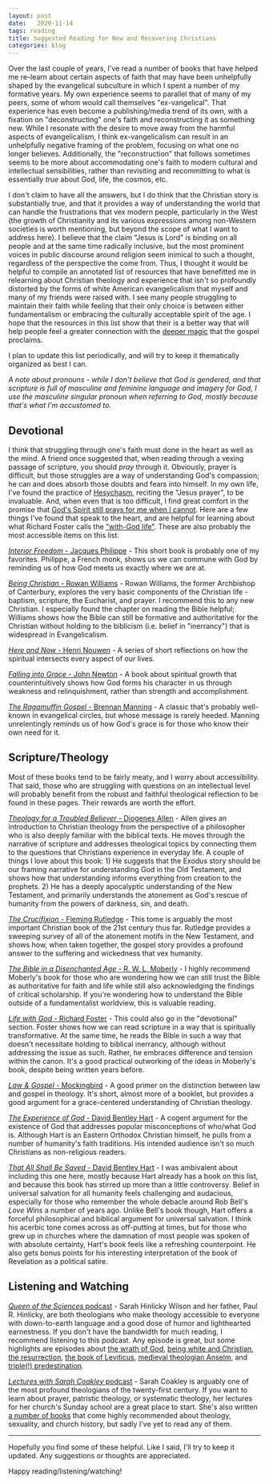 ```yaml
---
layout: post
date:   2020-11-14
tags: reading
title: Suggested Reading for New and Recovering Christians
categories: blog
---
```


Over the last couple of years, I've read a number of books that have helped me re-learn about certain aspects of faith that may have been unhelpfully shaped by the evangelical subculture in which I spent a number of my formative years. My own experience seems to parallel that of many of my peers, some of whom would call themselves "ex-vangelical". That experience has even become a publishing/media trend of its own, with a fixation on "deconstructing" one's faith and reconstructing it as something new. While I resonate with the desire to move away from the harmful aspects of evangelicalism, I think ex-vangelicalism can result in an unhelpfully negative framing of the problem, focusing on what one no longer believes. Additionally, the "reconstruction" that follows sometimes seems to be more about accommodating one's faith to modern cultural and intellectual sensibilities, rather than revisiting and recommitting to what is essentially _true_ about God, life, the cosmos, etc. 

I don't claim to have all the answers, but I do think that the Christian story is substantially true, and that it provides a way of understanding the world that can handle the frustrations that vex modern people, particularly in the West (the growth of Christianity and its various expressions among non-Western societies is worth mentioning, but beyond the scope of what I want to address here). I believe that the claim "Jesus is Lord" is binding on all people and at the same time radically inclusive, but the most prominent voices in public discourse around religion seem inimical to such a thought, regardless of the perspective the come from. Thus, I thought it would be helpful to compile an annotated list of resources that have benefitted me in relearning about Christian theology and experience that isn't so profoundly distorted by the forms of white American evangelicalism that myself and many of my friends were raised with. I see many people struggling to maintain their faith while feeling that their only choice is between either fundamentalism or embracing the culturally acceptable spirit of the age. I hope that the resources in this list show that their is a better way that will help people feel a greater connection with the [deeper magic](https://narnia.fandom.com/wiki/The_Deeper_Magic_from_Before_the_Dawn_of_Time) that the gospel proclaims.

I plan to update this list periodically, and will try to keep it thematically organized as best I can.

_A note about pronouns - while I don't believe that God is gendered, and that scripture is full of masculine and feminine language and imagery for God, I use the masculine singular pronoun when referring to God, mostly because that's what I'm accustomed to._

## Devotional

I think that struggling through one's faith must done in the heart as well as the mind. A friend once suggested that, when reading through a vexing passage of scripture, you should _pray_ through it. Obviously, prayer is difficult, but those struggles are a way of understanding God's compassion; he can and does absorb those doubts and fears into himself. In my own life, I've found the practice of [Hesychasm](https://en.wikipedia.org/wiki/Hesychasm), reciting the "Jesus prayer", to be invaluable. And, when even that is too difficult, I find great comfort in the promise that [God's Spirit still prays for me when I cannot](https://www.biblehub.com/romans/8-26.htm). Here are a few things I've found that speak to the heart, and are helpful for learning about what Richard Foster calls the ["with-God life"](https://renovare.org/articles/the-with-god-life). These are also probably the most accessible items on this list.

[_Interior Freedom_ - Jacques Philippe](https://www.frjacquesphilippe.com/interior-freedom) - This short book is probably one of my favorites. Philippe, a French monk, shows us we can commune with God by reminding us of how God meets us exactly where we are at.

[_Being Christian_ - Rowan Williams](https://bookshop.org/books/being-christian-baptism-bible-eucharist-prayer/9780802871978) - Rowan Williams, the former Archbishop of Canterbury, explores the very basic components of the Christian life - baptism, scripture, the Eucharist, and prayer. I recommend this to any new Christian. I especially found the chapter on reading the Bible helpful; Williams shows how the Bible can still be formative and authoritative for the Christian without holding to the biblicism (i.e. belief in "inerrancy") that is widespread in Evangelicalism.

[_Here and Now_ - Henri Nouwen](https://bookshop.org/books/here-and-now-living-in-the-spirit-anniversary/9780824519674) - A series of short reflections on how the spiritual intersects every aspect of our lives.

[_Falling into Grace_ - John Newton](https://bookshop.org/books/falling-into-grace-exploring-our-inner-life-with-god/9780819232618) - A book about spiritual growth that counterintuitively shows how God forms his character in us through weakness and relinquishment, rather than strength and accomplishment.

[_The Ragamuffin Gospel_ - Brennan Manning](https://bookshop.org/books/the-ragamuffin-gospel-good-news-for-the-bedraggled-beat-up-and-burnt-out/9781590525029) - A classic that's probably well-known in evangelical circles, but whose message is rarely heeded. Manning unrelentingly reminds us of how God's grace is for those who know their own need for it.

## Scripture/Theology

Most of these books tend to be fairly meaty, and I worry about accessibility. That said, those who are struggling with questions on an intellectual level will probably benefit from the robust and faithful theological reflection to be found in these pages. Their rewards are worth the effort.

[_Theology for a Troubled Believer_ - Diogenes Allen](https://bookshop.org/books/theology-for-a-troubled-believer-an-introduction-to-the-christian-faith/9780664223229) - Allen gives an introduction to Christian theology from the perspective of a philosopher who is also deeply familiar with the biblical texts. He moves through the narrative of scripture and addresses theological topics by connecting them to the questions that Christians experience in everyday life. A couple of things I love about this book: 1) He suggests that the Exodus story should be our framing narrative for understanding God in the Old Testament, and shows how that understanding informs everything from creation to the prophets. 2) He has a deeply apocalyptic understanding of the New Testament, and primarily understands the atonement as God's rescue of humanity from the powers of darkness, sin, and death.

[_The Crucifixion_ - Fleming Rutledge](https://bookshop.org/books/the-crucifixion-understanding-the-death-of-jesus-christ/9780802875341) - This tome is arguably the most important Christian book of the 21st century thus far. Rutledge provides a sweeping survey of all of the atonement motifs in the New Testament, and shows how, when taken together, the gospel story provides a profound answer to the suffering and wickedness that vex humanity.

[_The Bible in a Disenchanted Age_ - R. W. L. Moberly](https://bookshop.org/books?keywords=the+bible+in+a+disenchanted+age) - I highly recommend Moberly's book for those who are wondering how we can still trust the Bible as authoritative for faith and life while still also acknowledging the findings of critical scholarship. If you're wondering how to understand the Bible outside of a fundamentalist worldview, this is valuable reading.

[_Life with God_ - Richard Foster](https://bookshop.org/books/life-with-god-reading-the-bible-for-spiritual-transformation/9780061671746) - This could also go in the "devotional" section. Foster shows how we can read scripture in a way that is spiritually transformative. At the same time, he reads the Bible in such a way that doesn't necessitate holding to biblical inerrancy, although without addressing the issue as such. Rather, he embraces difference and tension within the canon. It's a good practical outworking of the ideas in Moberly's book, despite being written years before.

[_Law & Gospel_ - Mockingbird](https://bookshop.org/books/law-and-gospel-a-theology-for-sinners-and-saints/9780990792727) - A good primer on the distinction between law and gospel in theology. It's short, almost more of a booklet, but provides a good argument for a grace-centered understanding of Christian theology.

[_The Experience of God_ - David Bentley Hart](https://bookshop.org/books/the-experience-of-god-being-consciousness-bliss/9780300209358) - A cogent argument for the existence of God that addresses popular misconceptions of who/what God is. Although Hart is an Eastern Orthodox Christian himself, he pulls from a number of humanity's faith traditions. His intended audience isn't so much Christians as non-religious readers.

[_That All Shall Be Saved_ - David Bentley Hart](https://bookshop.org/books/that-all-shall-be-saved-heaven-hell-and-universal-salvation/9780300246223) - I was ambivalent about including this one here, mostly because Hart already has a book on this list, and because this book has stirred up more than a little controversy. Belief in universal salvation for all humanity feels challenging and audacious, especially for those who remember the whole debacle around Rob Bell's _Love Wins_ a number of years ago. Unlike Bell's book though, Hart offers a forceful philosophical and biblical argument for universal salvation. I think his acerbic tone comes across as off-putting at times, but for those who grew up in churches where the damnation of most people was spoken of with absolute certainty, Hart's book feels like a refreshing counterpoint. He also gets bonus points for his interesting interpretation of the book of Revelation as a political satire.

## Listening and Watching

[_Queen of the Sciences_ podcast](https://www.queenofthesciences.com/) - Sarah Hinlicky Wilson and her father, Paul R. Hinlicky, are both theologians who make theology accessible to everyone with down-to-earth language and a good dose of humor and lighthearted earnestness. If you don't have the bandwidth for much reading, I recommend listening to this podcast. Any episode is great, but some highlights are episodes about [the wrath of God](https://www.queenofthesciences.com/e/the-wrath-of-god-1590354092/), [being white and Christian](https://www.queenofthesciences.com/e/on-being-white-and-christian/), [the resurrection](https://www.queenofthesciences.com/e/the-resurrection-1587110911/), [the book of Leviticus](https://www.queenofthesciences.com/e/learning-to-love-leviticus-1578457098/), [medieval theologian Anselm](https://www.queenofthesciences.com/e/poor-anselm/), and [triple(!) predestination](https://www.queenofthesciences.com/e/triple-predestination/).

[_Lectures with Sarah Coakley_ podcast](https://podcasts.apple.com/us/podcast/lectures-with-sarah-coakley/id1497478568) - Sarah Coakley is arguably one of the most profound theologians of the twenty-first century. If you want to learn about prayer, patristic theology, or systematic theology, her lectures for her church's Sunday school are a great place to start. She's also written [a number of books](https://bookshop.org/books?keywords=sarah+coakley) that come highly recommended about theology, sexuality, and church history, but sadly I've yet to read any of them.

---

Hopefully you find some of these helpful. Like I said, I'll try to keep it updated. Any suggestions or thoughts are appreciated.

Happy reading/listening/watching!
